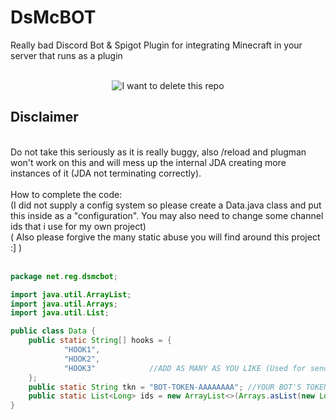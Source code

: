 # DsMcBOT
Really bad Discord Bot & Spigot Plugin for integrating Minecraft in your server that runs as a plugin
<br><br>

<p align="center">
<img src="https://forthebadge.com/images/badges/fuck-it-ship-it.svg" alt="I want to delete this repo"/>
</p>

## Disclaimer
<br>
Do not take this seriously as it is really buggy, also /reload and plugman won't work on this and will mess up the internal JDA creating more instances of it (JDA not terminating correctly).
<br>
<br> 
How to complete the code:<br>(I did not supply a config system so please create a Data.java class and put this inside as a "configuration". You may also need to change some channel ids that i use for my own project)<br>( Also please forgive the many static abuse you will find around this project :] )&nbsp;
<br><br>

```java
package net.reg.dsmcbot;

import java.util.ArrayList;
import java.util.Arrays;
import java.util.List;

public class Data {
    public static String[] hooks = {
            "HOOK1",
            "HOOK2",
            "HOOK3"            //ADD AS MANY AS YOU LIKE (Used for sending server -> discord messages)
    };
    public static String tkn = "BOT-TOKEN-AAAAAAAA"; //YOUR BOT'S TOKEN
    public static List<Long> ids = new ArrayList<>(Arrays.asList(new Long[]{id1L, id2L, 1234353L}));  //IDs of the people who can send console commands and server info commands
}
```
